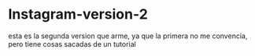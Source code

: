 # Instagram-version-2
esta es la segunda version que arme, ya que la primera no me convencia, pero tiene cosas sacadas de un tutorial
